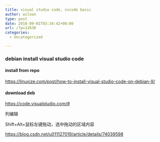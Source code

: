 ```yaml
---
title: visual studio code, vscode basic
author: wiloon
type: post
date: 2018-09-01T03:34:42+00:00
url: /?p=12630
categories:
  - Uncategorized

---
```

### debian install visual studio code

#### install from repo

https://linuxize.com/post/how-to-install-visual-studio-code-on-debian-9/

#### download deb

https://code.visualstudio.com/#

列编辑
  
Shift+Alt+鼠标左键拖动，选中拖动的区域内容

https://blog.csdn.net/u011127019/article/details/74039598